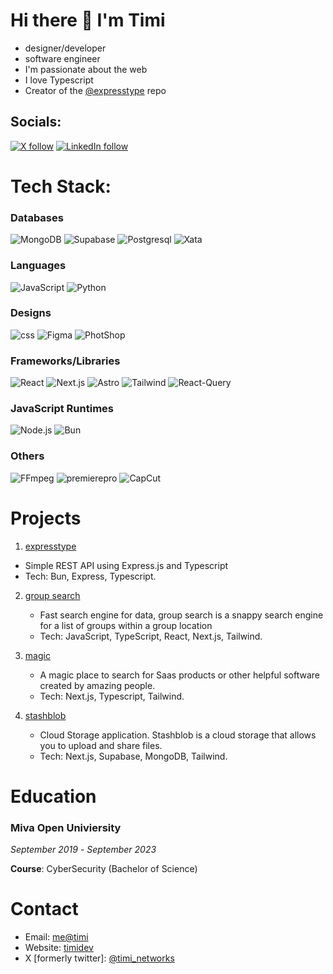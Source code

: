 # Hi there 👋 I'm Timi

- designer/developer
- software engineer
- I'm passionate about the web
- I love Typescript
- Creator of the [@expresstype](github.com/creative-tutorials/expresstype.v2) repo





## Socials:

[![X follow](https://img.shields.io/badge/Twitter-Follow-black?style=for-the-badge&logo=x&labelColor=black&link=https%3A%2F%2Fwww.linkedin.com%2Fin%2Ftreasure-alekhojie%2F)](https://www.linkedin.com/in/treasure-alekhojie/) [![LinkedIn follow](https://img.shields.io/badge/LinkedIn-Follow-black?style=for-the-badge&logo=linkedin&labelColor=black&link=https%3A%2F%2Fwww.linkedin.com%2Fin%2Ftimidev%2F)](https://www.linkedin.com/in/timidev/) 







# Tech Stack:

### Databases
![MongoDB](https://img.shields.io/badge/MongoDB-%23000000?style=for-the-badge&logo=mongodb) ![Supabase](https://img.shields.io/badge/Supabase-%23000000?style=for-the-badge&logo=supabase) ![Postgresql](https://img.shields.io/badge/Postgres-%23000000?style=for-the-badge&logo=postgresql) ![Xata](https://img.shields.io/badge/Xata-%23000000?style=for-the-badge&logo=xata-logo)

### Languages
![JavaScript](https://img.shields.io/badge/Javascript-%23000000?style=for-the-badge&logo=javascript) ![Python](https://img.shields.io/badge/Python-%23000000?style=for-the-badge&logo=python)

### Designs
![css](https://img.shields.io/badge/css-%23000000?style=for-the-badge&logo=css3) ![Figma](https://img.shields.io/badge/Figma-%23000000?style=for-the-badge&logo=figma) ![PhotShop](https://img.shields.io/badge/Photoshop-%23000000?style=for-the-badge&logo=adobe-photoshop)

### Frameworks/Libraries
![React](https://img.shields.io/badge/React-%23000000?style=for-the-badge&logo=react) ![Next.js](https://img.shields.io/badge/Next.js-%23000000?style=for-the-badge&logo=next.js) ![Astro](https://img.shields.io/badge/Astro-%23000000?style=for-the-badge&logo=astro) ![Tailwind](https://img.shields.io/badge/Tailwind-%23000000?style=for-the-badge&logo=tailwindcss) ![React-Query](https://img.shields.io/badge/React%20Query-%23000000?style=for-the-badge&logo=react-query)

### JavaScript Runtimes
![Node.js](https://img.shields.io/badge/Node.js-%23000000?style=for-the-badge&logo=node.js) ![Bun](https://img.shields.io/badge/Bun-%23000000?style=for-the-badge&logo=bun)

### Others
![FFmpeg](https://img.shields.io/badge/FFmpeg-%23000000?style=for-the-badge&logo=ffmpeg) ![premierepro](https://img.shields.io/badge/PremierPro-%23000000?style=for-the-badge&logo=adobe-premiere-pro) ![CapCut](https://img.shields.io/badge/CapCut-%23000000?style=for-the-badge&logo=capcut-logo)





# Projects

1. [expresstype](https://github.com/creative-tutorials/expresstype.v2)

  - Simple REST API using Express.js and Typescript
  - Tech: Bun, Express, Typescript.

2. [group search](https://github.com/creative-tutorials/group-search)

   - Fast search engine for data, group search is a snappy search engine for a list of groups within a group location
   - Tech: JavaScript, TypeScript, React, Next.js, Tailwind.

3. [magic](https://github.com/creative-tutorials/magic)

   - A magic place to search for Saas products or other helpful software created by amazing people.
   - Tech: Next.js, Typescript, Tailwind.
  
4. [stashblob](https://github.com/creative-tutorials/stashblob)

   - Cloud Storage application. Stashblob is a cloud storage that allows you to upload and share files.
   - Tech: Next.js, Supabase, MongoDB, Tailwind.




# Education

### Miva Open Univiersity
_September 2019_ - _September 2023_  

**Course**: CyberSecurity (Bachelor of Science)




# Contact
  - Email: [me@timi](mailto:hellotimi@proton.me)
  - Website: [timidev](https://timidev.vercel.app)
  - X [formerly twitter]: [@timi_networks](https://x.com/timi_networks)


<!-- Changes regularly --> 

<!-- Proudly created with GPRM ( https://gprm.itsvg.in ) -->



